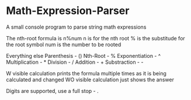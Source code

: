 # Math-Expression-Parser
A small console program to parse string math expressions

The nth-root formula is n%num
n is for the nth root
% is the substitude for the root symbol
num is the number to be rooted

Everything else
Parenthesis - ()
Nth-Root - %
Exponentiation - ^
Multiplication - *
Division - /
Addition - +
Substraction - -

W visible calculation prints the formula multiple times as it is being calculated and changed
WO visible calculation just shows the answer

Digits are supported, use a full stop - .
